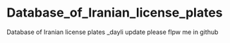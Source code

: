 # Database_of_Iranian_license_plates
Database of Iranian license plates _dayli update
please flpw me in github 
